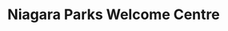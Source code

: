 ---
title: "Niagara Parks Welcome Centre"
url: /niagara-falls/niagara-parks-welcome-centre/
shop: Tickets
---